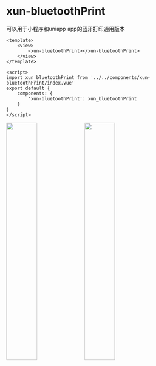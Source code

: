 # xun-bluetoothPrint


可以用于小程序和uniapp app的蓝牙打印通用版本

```
<template>
    <view>
        <xun-bluetoothPrint></xun-bluetoothPrint>
    </view>
</template>

<script>
import xun_bluetoothPrint from '../../components/xun-bluetoothPrint/index.vue'
export default {
    components: {
        'xun-bluetoothPrint': xun_bluetoothPrint
    }
}
</script>
```
<img src="https://img-cdn-aliyun.dcloud.net.cn/stream/plugin_screens/26f0f2e0-eca5-11eb-a621-b13ad19fe9cb_0.jpg?v=1627148172" width="40%">
<img src="https://img-cdn-aliyun.dcloud.net.cn/stream/plugin_screens/26f0f2e0-eca5-11eb-a621-b13ad19fe9cb_1.jpg?v=1627148175" width="40%">

